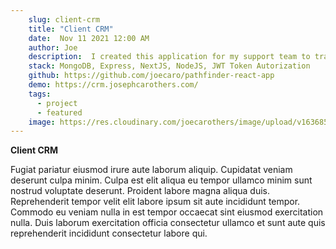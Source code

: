 ```yaml
---
    slug: client-crm
    title: "Client CRM"
    date:  Nov 11 2021 12:00 AM
    author: Joe
    description:  I created this application for my support team to track clients' status as they went through the process of filing reports.
    stack: MongoDB, Express, NextJS, NodeJS, JWT Token Autorization
    github: https://github.com/joecaro/pathfinder-react-app
    demo: https://crm.josephcarothers.com/
    tags:
      - project 
      - featured
    image: https://res.cloudinary.com/joecarothers/image/upload/v1636854905/misc/Screenshot_2021-11-13_205459_qtzgid.png
---
```


**Client CRM**

Fugiat pariatur eiusmod irure aute laborum aliquip. Cupidatat veniam deserunt culpa minim. Culpa est elit aliqua eu tempor ullamco minim sunt nostrud voluptate deserunt. Proident labore magna aliqua duis. Reprehenderit tempor velit elit labore ipsum sit aute incididunt tempor. Commodo eu veniam nulla in est tempor occaecat sint eiusmod exercitation nulla. Duis laborum exercitation officia consectetur ullamco et sunt aute quis reprehenderit incididunt consectetur labore qui.
